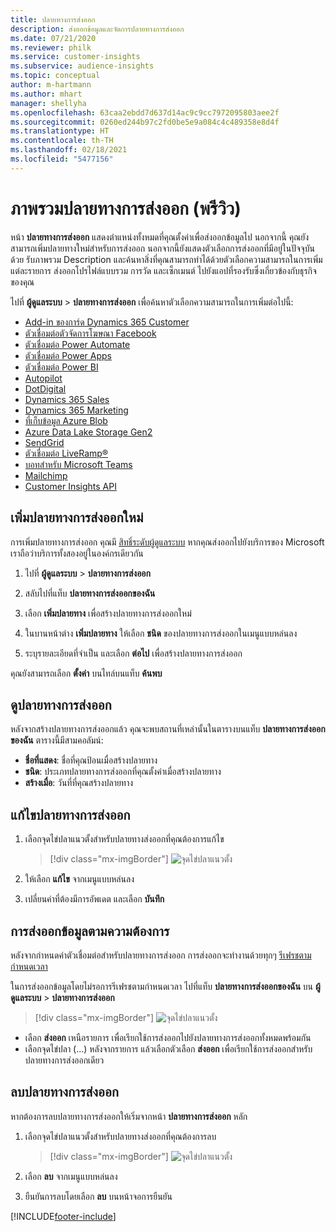 ```yaml
---
title: ปลายทางการส่งออก
description: ส่งออกข้อมูลและจัดการปลายทางการส่งออก
ms.date: 07/21/2020
ms.reviewer: philk
ms.service: customer-insights
ms.subservice: audience-insights
ms.topic: conceptual
author: m-hartmann
ms.author: mhart
manager: shellyha
ms.openlocfilehash: 63caa2ebdd7d637d14ac9c9cc7972095803aee2f
ms.sourcegitcommit: 0260ed244b97c2fd0be5e9a084c4c489358e8d4f
ms.translationtype: HT
ms.contentlocale: th-TH
ms.lasthandoff: 02/18/2021
ms.locfileid: "5477156"
---
```

# <a name="export-destinations-preview-overview"></a>ภาพรวมปลายทางการส่งออก (พรีวิว)

หน้า **ปลายทางการส่งออก** แสดงตำแหน่งทั้งหมดที่คุณตั้งค่าเพื่อส่งออกข้อมูลไป นอกจากนี้ คุณยังสามารถเพิ่มปลายทางใหม่สำหรับการส่งออก นอกจากนี้ยังแสดงตัวเลือกการส่งออกที่มีอยู่ในปัจจุบันด้วย รับภาพรวม Description และค้นหาสิ่งที่คุณสามารถทำได้ด้วยตัวเลือกความสามารถในการเพิ่มแต่ละรายการ ส่งออกโปรไฟล์แบบรวม การวัด และเซ็กเมนต์ ไปยังแอปที่รองรับซึ่งเกี่ยวข้องกับธุรกิจของคุณ

ไปที่ **ผู้ดูแลระบบ** > **ปลายทางการส่งออก** เพื่อค้นหาตัวเลือกความสามารถในการเพิ่มต่อไปนี้:

- [Add-in ของการ์ด Dynamics 365 Customer](customer-card-add-in.md)
- [ตัวเชื่อมต่อตัวจัดการโฆษณา Facebook](export-facebook.md)
- [ตัวเชื่อมต่อ Power Automate](export-power-automate.md)
- [ตัวเชื่อมต่อ Power Apps](export-power-apps.md)
- [ตัวเชื่อมต่อ Power BI](export-power-bi.md)
- [Autopilot](export-autopilot.md)
- [DotDigital](export-dotdigital.md)
- [Dynamics 365 Sales](export-dynamics365-sales.md)
- [Dynamics 365 Marketing](export-dynamics365-marketing.md)
- [ที่เก็บข้อมูล Azure Blob](export-azure-blob-storage.md)
- [Azure Data Lake Storage Gen2](export-azure-data-lake-storage-gen2.md)
- [SendGrid](export-sendgrid.md)
- [ตัวเชื่อมต่อ LiveRamp&reg;](export-liveramp.md)
- [บอทสำหรับ Microsoft Teams](export-teams-bot.md)
- [Mailchimp](export-mailchimp.md)
- [Customer Insights API](apis.md)

## <a name="add-a-new-export-destination"></a>เพิ่มปลายทางการส่งออกใหม่

การเพิ่มปลายทางการส่งออก คุณมี [สิทธิ์ระดับผู้ดูแลระบบ](permissions.md) หากคุณส่งออกไปยังบริการของ Microsoft เราถือว่าบริการทั้งสองอยู่ในองค์กรเดียวกัน

1. ไปที่ **ผู้ดูแลระบบ** > **ปลายทางการส่งออก**

1. สลับไปที่แท็บ **ปลายทางการส่งออกของฉัน**

1. เลือก **เพิ่มปลายทาง** เพื่อสร้างปลายทางการส่งออกใหม่

1. ในบานหน้าต่าง **เพิ่มปลายทาง** ให้เลือก **ชนิด** ของปลายทางการส่งออกในเมนูแบบหล่นลง

1. ระบุรายละเอียดที่จำเป็น และเลือก **ต่อไป** เพื่อสร้างปลายทางการส่งออก

คุณยังสามารถเลือก **ตั้งค่า** บนไทล์บนแท็บ **ค้นพบ**

## <a name="view-export-destinations"></a>ดูปลายทางการส่งออก

หลังจากสร้างปลายทางการส่งออกแล้ว คุณจะพบสถานที่เหล่านั้นในตารางบนแท็บ **ปลายทางการส่งออกของฉัน** ตารางนี้มีสามคอลัมน์:

- **ชื่อที่แสดง**: ชื่อที่คุณป้อนเมื่อสร้างปลายทาง
- **ชนิด**: ประเภทปลายทางการส่งออกที่คุณตั้งค่าเมื่อสร้างปลายทาง
- **สร้างเมื่อ**: วันที่ที่คุณสร้างปลายทาง

## <a name="edit-an-export-destination"></a>แก้ไขปลายทางการส่งออก

1. เลือกจุดไข่ปลาแนวตั้งสำหรับปลายทางส่งออกที่คุณต้องการแก้ไข

   > [!div class="mx-imgBorder"]
   > ![จุดไข่ปลาแนวตั้ง](media/export-destinations-page-ellipsis.png "จุดไข่ปลาแนวตั้ง")

1. ให้เลือก **แก้ไข** จากเมนูแบบหล่นลง

1. เปลี่ยนค่าที่ต้องมีการอัพเดต และเลือก **บันทึก**

## <a name="export-data-on-demand"></a>การส่งออกข้อมูลตามความต้องการ

หลังจากกำหนดค่าตัวเชื่อมต่อสำหรับปลายทางการส่งออก การส่งออกจะทำงานด้วยทุกๆ [รีเฟรชตามกำหนดเวลา](system.md#schedule-tab)

ในการส่งออกข้อมูลโดยไม่รอการรีเฟรชตามกำหนดเวลา ไปที่แท็บ **ปลายทางการส่งออกของฉัน** บน **ผู้ดูแลระบบ** > **ปลายทางการส่งออก**

> [!div class="mx-imgBorder"]
> ![จุดไข่ปลาแนวตั้ง](media/export-destinations-page-ellipsis.png "จุดไข่ปลาแนวตั้ง")

- เลือก **ส่งออก** เหนือรายการ เพื่อเรียกใช้การส่งออกไปยังปลายทางการส่งออกทั้งหมดพร้อมกัน
- เลือกจุดไข่ปลา (...) หลังจากรายการ แล้วเลือกตัวเลือก **ส่งออก** เพื่อเรียกใช้การส่งออกสำหรับปลายทางการส่งออกเดียว

## <a name="remove-an-export-destination"></a>ลบปลายทางการส่งออก

หากต้องการลบปลายทางการส่งออกให้เริ่มจากหน้า **ปลายทางการส่งออก** หลัก

1. เลือกจุดไข่ปลาแนวตั้งสำหรับปลายทางส่งออกที่คุณต้องการลบ

   > [!div class="mx-imgBorder"]
   > ![จุดไข่ปลาแนวตั้ง](media/export-destinations-page-ellipsis.png "จุดไข่ปลาแนวตั้ง")

2. เลือก **ลบ** จากเมนูแบบหล่นลง

3. ยืนยันการลบโดยเลือก **ลบ** บนหน้าจอการยืนยัน


[!INCLUDE[footer-include](../includes/footer-banner.md)]